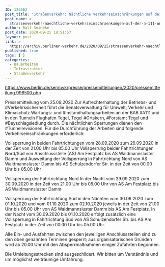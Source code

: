 ```yaml
---
ID: 126563
post_title: 'Straßenverkehr: Nächtliche Verkehrseinschränkungen auf der A 111 und in den Tunneln Flughafen Tegel, Tegel Ortskern, Forstamt Tegel, Beyschlagsiedlung, aus berlin.de'
post_name: >
  strassenverkehr-naechtliche-verkehrseinschraenkungen-auf-der-a-111-und-in-den-tunneln-flughafen-tegel-tegel-ortskern-forstamt-tegel-beyschlagsiedlung-aus-berlin-de
author: Ralf Reineke
post_date: 2020-09-25 19:51:57
layout: post
link: >
  https://archiv.berliner-verkehr.de/2020/09/25/strassenverkehr-naechtliche-verkehrseinschraenkungen-auf-der-a-111-und-in-den-tunneln-flughafen-tegel-tegel-ortskern-forstamt-tegel-beyschlagsiedlung-aus-berlin-de/
published: true
tags: [ ]
categories:
  - Bauarbeiten
  - Infrastruktur
  - Straßenverkehr
---
```

https://www.berlin.de/sen/uvk/presse/pressemitteilungen/2020/pressemitteilung.996500.php

Pressemitteilung vom 25.09.2020
Zur Aufrechterhaltung der Betriebs- und #Verkehrssicherheit führt die Senatsverwaltung für Umwelt, Verkehr und Klimaschutz Wartungs- und #Instandhaltungsarbeiten an der BAB #A111 und in den Tunneln Flughafen Tegel, Tegel #Ortskern, #Forstamt Tegel und #Beyschlagsiedlung durch. Die nächtlichen Sperrungen dienen den #Tunnelrevisionen. Für die Durchführung der Arbeiten sind folgende Verkehrseinschränkungen erforderlich:

Vollsperrung in beiden Fahrtrichtungen vom 28.09.2020 zum 29.09.2020
in der Zeit von 21.00 Uhr bis 05.00 Uhr Vollsperrung beider Fahrtrichtungen Nord/Süd von Anschlussstelle (AS) Am Festplatz bis AS Waidmannsluster Damm und Ausweitung der Vollsperrung in Fahrtrichtung Nord von AS Waidmannsluster Damm bis AS Schulzendorfer Str. in der Zeit von 00.00 Uhr bis 05.00 Uhr

Vollsperrung der Fahrtrichtung Nord In der Nacht vom 29.09.2020 zum 30.09.2020
in der Zeit von 21.00 Uhr bis 05.00 Uhr von AS Am Festplatz bis AS Waidmannsluster Damm

Vollsperrung der Fahrtrichtung Süd in den Nächten vom 30.09.2020 zum 01.10.2020 und vom 01.10.2020 zum 02.10.2020
jeweils in der Zeit von 21.00 Uhr bis 05.00 Uhr von AS Waidmannsluster Damm bis AS Am Festplatz. In der Nacht vom 30.09.2020 bis 01.10.2020 erfolgt zusätzlich eine Vollsperrung in Fahrtrichtung Süd von AS Schulzendorfer Str. bis AS Am Festplatz in der Zeit von 00.00 Uhr bis 05.00 Uhr.

Alle Ein- und Ausfahrten zwischen den jeweiligen Anschlussstellen sind zu den oben genannten Terminen gesperrt; aus organisatorischen Gründen wird ab 20.00 Uhr mit den Absperrmaßnahmen einiger Zufahrten begonnen.

Die Umleitungsstrecken sind ausgeschildert. Wir bitten um Verständnis und um möglichst weiträumige Umfahrung.